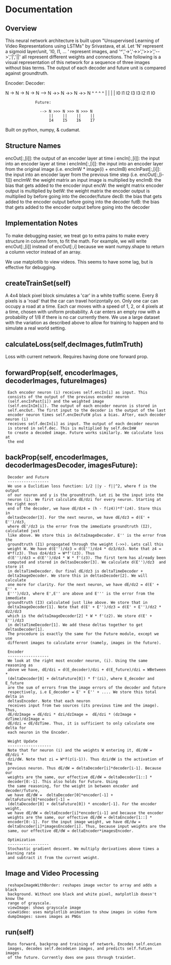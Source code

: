 # Documentation

## Overview

This neural network architecture is built upon "Unsupervised Learning of Video Representations using LSTMs" by Srivastava, et al. Let 'N' represent a sigmoid layer/unit, 'I0, I1, ... ' represent images, and '^','->','->>','>>>','-->','|','||' all represent different weights and connections. The following is a visual representation of this network for a sequence of three images without bias terms. The output of each decoder and future unit is compared against groundtruth. 
 
Encoder:          Decoder:

 N -> N -> N -> N --> N ->> N ->> N ->> N
 ^    ^    ^    ^     |     |     |     |
 I0   I1   I2   I3    I3    I2    I1    I0

                 Future:

                   --> N >>> N >>> N >>> N
                       ||    ||    ||    ||
                       I4    I5    I6    I7

Built on python, numpy, & cudamat.

## Structure Names

encOut[:,[i]]: the output of an encoder layer at time i
encIn[:,[i]]: the input into an encoder layer at time i
encInIm[:,[i]]: the input into an encoder layer from the original image (i.e. encImW * image(i) + encImB)
encInPast[:,[i]]: the input into an encoder layer from the previous time step (i.e. encOut[:,[i-1]])
encImW: the weight matrix an input image is multiplied by
encImB: the bias that gets added to the encoder input
encW: the weight matrix encoder output is multiplied by
betW: the weight matrix the encoder output is multiplied by before going into the decoder/future
decB: the bias that gets added to the encoder output before going into the decoder
futB: the bias that gets added to the encoder output before going into the decoder

## Implementation Notes

To make debugging easier, we treat go to extra pains to make every structure in column form, to fit the math. For example, we will write encOut[:,[i]] instead of encOut[:,i] because we want numpy.shape to return a column vector instead of an array. 

We use matplotlib to view videos. This seems to have some lag, but is effective for debugging.

## createTrainSet(self)

A 4x4 black pixel block simulates a 'car' in a white traffic scene. Every 8 pixels is a 'road' that the car can travel horizontally on. Only one car can occupy a road at a time. Each car moves with a speed of 1, 2, or 4 pixels at a time, chosen with uniform probability. A car enters an empty row with a probability of 1/8 if there is no car currently there. We use a large dataset with the variation as described above to allow for training to happen and to simulate a real world setting.

## calculateLoss(self,decImages,futImTruth)

Loss with current network. Requires having done one forward prop.

## forwardProp(self, encoderImages, decoderImages, futureImages)

     Each encoder neuron (i) receives self.encIn[i] as input. This
     consists of the output of the previous encoder neuron
     (self.encInPast[i]) and the weighted image
     (self.encInIm[i]). The output of each encoder neuron is stored in
     self.encOut. The first input to the decoder is the output of the last
     encoder neuron times self.encDecFutW plus a bias. After, each decoder neuron (i)
     receives self.decIn[i] as input. The output of each decoder neuron
     is stored in self.dec. This is multiplied by self.decImW
     to create a decoded image. Future works similarly. We calculate loss at
     the end

## backProp(self, encoderImages, decoderImagesDecoder, imagesFuture):
    
     Decoder and Future
     ------------------
     We use a Euclidian loss function: 1/2 ||y - f||^2, where f is the output
     of our neuron and y is the groundtruth. Let zi be the input into the
     neuron (i). We first calculate dE/dzi for every neuron. Starting at the right most
     end of the decoder, we have dE/dz4 = (h - f(z4))*f'(z4). Store this in
     deltasDecoder[3]. For the next neuron, we have dE/dz3 = d(E' + E'')/dz3,
     where dE'/dz3 is the error from the immediate groundtruth (I2), calculated just
     like above. We store this in deltaImageDecoder. E'' is the error from the
     groundtruth (I1) propogated through the weight (->>). Lets call this
     weight W. We have d(E'')/dz3 = d(E'')/dz4 * dz3/dz3. Note that z4 =
     W*f(z3). Thus dz4/dz3 = W*f'(z3). Thus 
     d(E'')/dz3 = d(E'')/dz4 * W * f'(z3). The first term has already been
     computed and stored in deltasDecoder[3]. We calculate d(E'')/dz3  and store it
     in deltaTimeDecoder. Our final dE/dz3 is deltaTimeDecoder +
     deltaImageDecoder. We store this in deltasDecoder[2]. We will calculate
     one more for clarity. For the next neuron, we have dE/dz2 = d(E' + E'' +
     E''')/dz3, where E',E'' are above and E''' is the error from the immediate
     groundtruth (I3) calculated just like above. We store that in
     deltaImageDecoder[1]. Note that d(E' + E'')/dz3 = d(E' + E'')/dz2 * dz2/dz3
     which is the deltaImageDecoder[2] * W * f'(z2). We store d(E' + E'')/dz3
     in deltaTimeDecoder[1]. We add these deltas together to get deltasDecoder[1].
     The procedure is exactly the same for the Future module, except we use
     different images to calculate error (namely, images in the future).
    
     Encoder
     ------------------
     We look at the right most encoder neuron, (i). Using the same reasoning as
     above we have, dE/dzi = d(E_decoder)/dzi + d(E_future)/dzi = WBetween *
     (deltaDecoder[0] + deltaFuture[0]) * f'(zi), where E_decoder and E_future
     are the sum of errors from the image errors of the decoder and future
     respectively, i.e E_decoder = E' + E'' + .... We store this total delta in
     deltasEncoder. Note that each neuron
     receives input from two sources (its previous time and the image). Thus,
     dE/dzImage = dE/dzi * dzi/dzImage =  dE/dzi * (dzImage + dzTime)/dzImage =
     dE/dzi = dE/dzTime. Thus, it is sufficient to only calculate one delta for
     each neuron in the Encoder. 
     
     Weight Update
     -------------------
     Note that for neuron (i) and the weights W entering it, dE/dW = dE/dzi *
     dzi/dW. Note that zi = W*f(z(i-1)). Thus dzi/dW is the activation of the
     previous neuron. Thus dE/dW = deltaDecoder[i]*decoder[i-1]. Because our
     weights are the same, our effective dE/dW = deltaDecoder[1::] *
     decoder[0:-1]. This also holds for Future. Using
     the same reasoning, for the weight in between encoder and decoder/future,
     we have dE/dW =  deltaDecoder[0]*encoder[-1] + deltaFuture[0]*encoder[-1] =
     (deltaDecoder[0] + deltaFuture[0]) * encoder[-1]. For the encoder weight,
     we have dE/dW = deltaEncoder[i]*encoder[i-1] and because the encoder
     weights are the same, our effective dE/dW = deltaEncoder[1::] *
     encoder[0:-1]. For the input image weight, we have dE/dw =
     deltaEncoder[i]*imagesEncoder[i]. Thus, because input weights are the
     same, our effective dE/dW = deltaEncoder*imagesEncoder.
     
     Optimization
     ------------------
     Stochastic gradient descent. We multiply derivatives above times a learning rate
     and subtract it from the current weight. 

## Image and Video Processing

     reshapeImageWithBorder: reshapes image vector to array and adds a black
     background. Without one black and white pixel, matplotlib doesn't know the
     range of grayscale. 
     viewImage: shows grayscale image
     viewVideo: uses matplotlib animation to show images in video form
     dumpImages: saves images as PNGs


##  run(self)
  
     Runs forward, backprop and training of network. Encodes self.encLen
     images, decodes self.decodeLen images, and predicts self.futLen images
     of the future. Currently does one pass through trainSet. 

